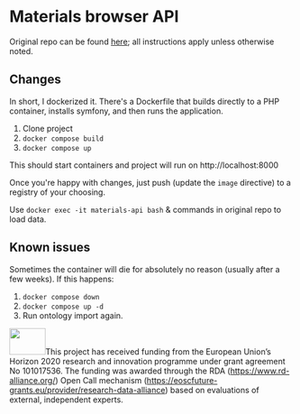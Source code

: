 # Materials browser API

Original repo can be found [here](); all instructions apply unless otherwise noted.

## Changes

In short, I dockerized it. There's a Dockerfile that builds directly to a PHP container, installs symfony, and then runs the application.

1. Clone project
2. `docker compose build`
3. `docker compose up`

This should start containers and project will run on http://localhost:8000

Once you're happy with changes, just push (update the `image` directive) to a registry of your choosing.

Use `docker exec -it materials-api bash` & commands in original repo to load data.

## Known issues

Sometimes the container will die for absolutely no reason (usually after a few weeks). If this happens:

1. `docker compose down`
2. `docker compose up -d`
3. Run ontology import again.

<img src="https://github.com/tvanerven/materialsfrontend/raw/main/eu_logo.png" width="64" height="47">This project has received funding from the European Union’s Horizon 2020 research and innovation programme under grant agreement No 101017536. The funding was awarded through the RDA (https://www.rd-alliance.org/) Open Call mechanism (https://eoscfuture-grants.eu/provider/research-data-alliance) based on evaluations of external, independent experts.

